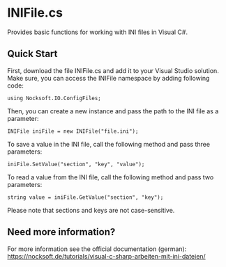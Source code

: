 # INIFile.cs
Provides basic functions for working with INI files in Visual C#.

## Quick Start

First, download the file INIFile.cs and add it to your Visual Studio solution.
Make sure, you can access the INIFile namespace by adding following code:
```
using Nocksoft.IO.ConfigFiles;
```

Then, you can create a new instance and pass the path to the INI file as a parameter:
```
INIFile iniFile = new INIFile("file.ini");
```

To save a value in the INI file, call the following method and pass three parameters:
```
iniFile.SetValue("section", "key", "value");
```

To read a value from the INI file, call the following method and pass two parameters:
```
string value = iniFile.GetValue("section", "key");
```

Please note that sections and keys are not case-sensitive.

## Need more information?
For more information see the official documentation (german): https://nocksoft.de/tutorials/visual-c-sharp-arbeiten-mit-ini-dateien/
